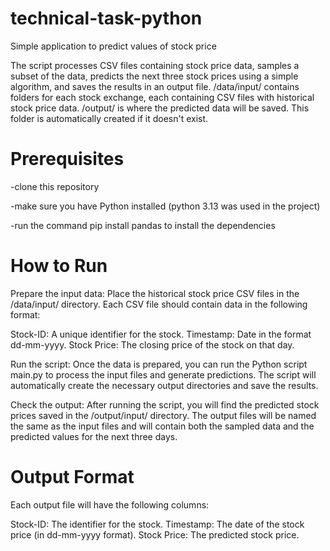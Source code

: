 # technical-task-python
Simple application to predict values of stock price

The script processes CSV files containing stock price data, samples a subset of the data, predicts the next three stock prices using a simple algorithm, and saves the results in an output file.
/data/input/ contains folders for each stock exchange, each containing CSV files with historical stock price data.
/output/ is where the predicted data will be saved. This folder is automatically created if it doesn't exist.

# Prerequisites  
-clone this repository

-make sure you have Python installed (python 3.13 was used in the project)

-run the command pip install pandas to install the dependencies

# How to Run
Prepare the input data: Place the historical stock price CSV files in the /data/input/ directory. Each CSV file should contain data in the following format:

Stock-ID: A unique identifier for the stock.
Timestamp: Date in the format dd-mm-yyyy.
Stock Price: The closing price of the stock on that day.

Run the script: Once the data is prepared, you can run the Python script main.py to process the input files and generate predictions. The script will automatically create the necessary output directories and save the results.

Check the output: After running the script, you will find the predicted stock prices saved in the /output/input/ directory. The output files will be named the same as the input files and will contain both the sampled data and the predicted values for the next three days.

# Output Format
Each output file will have the following columns:

Stock-ID: The identifier for the stock.
Timestamp: The date of the stock price (in dd-mm-yyyy format).
Stock Price: The predicted stock price.

